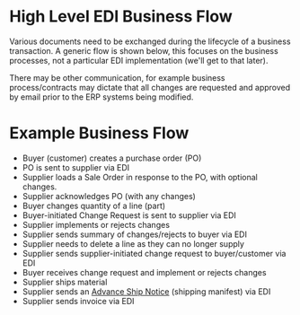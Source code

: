 # High Level EDI Business Flow #

Various documents need to be exchanged during the lifecycle of a business transaction.  A generic flow is shown below, this focuses on the business processes, not a particular EDI implementation (we'll get to that later).

There may be other communication, for example business process/contracts may dictate that all changes are requested and approved by email prior to the ERP systems being modified.

# Example Business Flow #
  * Buyer (customer) creates a purchase order (PO)
  * PO is sent to supplier via EDI
  * Supplier loads a Sale Order in response to the PO, with optional changes.
  * Supplier acknowledges PO (with any changes)
  * Buyer changes quantity of a line (part)
  * Buyer-initiated Change Request is sent to supplier via EDI
  * Supplier implements or rejects changes
  * Supplier sends summary of changes/rejects to buyer via EDI
  * Supplier needs to delete a line as they can no longer supply
  * Supplier sends supplier-initiated change request to buyer/customer via EDI
  * Buyer receives change request and implement or rejects changes
  * Supplier ships material
  * Supplier sends an [Advance Ship Notice](TutorialAdvanceShipNotice.md) (shipping manifest) via EDI
  * Supplier sends invoice via EDI
